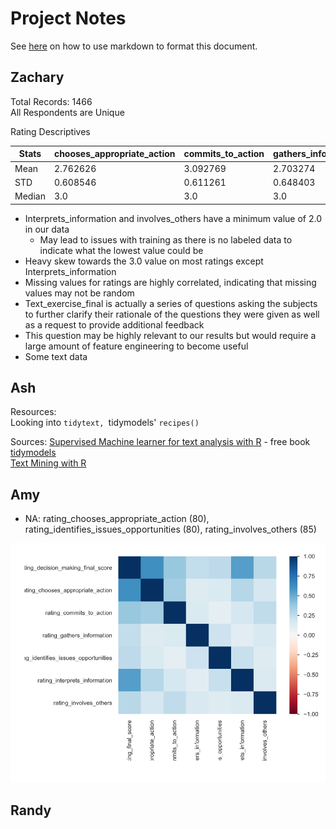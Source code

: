 # Project Notes
See [here](https://docs.github.com/en/get-started/writing-on-github/getting-started-with-writing-and-formatting-on-github/basic-writing-and-formatting-syntax) on how to use markdown to format this document.

## Zachary
Total Records: 1466  
All Respondents are Unique 

Rating Descriptives  

Stats | chooses_appropriate_action | commits_to_action | gathers_information | identifies_issues_opportunities | interprets_information | involves_others | final_score 
---------|----------|---------|---------|----------|---------|---------|----------
 Mean | 2.762626 | 3.092769 | 2.703274 | 2.668831 | 2.465211 | 2.80449 | 3.22101 
 STD | 0.608546 | 0.611261 | 0.648403 | 0.564276 | 0.619769 | 0.673092 | 1.308516 
 Median | 3.0 | 3.0 | 3.0 | 3.0 | 2.0 | 3.0 | 3.0 
 
- Interprets_information and involves_others have a minimum value of 2.0 in our data
  -  May lead to issues with training as there is no labeled data to indicate what the lowest value could be
-  Heavy skew towards the 3.0 value on most ratings except Interprets_information
-  Missing values for ratings are highly correlated, indicating that missing values may not be random
-  Text_exercise_final is actually a series of questions asking the subjects to further clarify their rationale of the questions they were given as well as a request to provide additional feedback
  -  This question may be highly relevant to our results but would require a large amount of feature engineering to become useful
-  Some text data 

## Ash

Resources:  
Looking into `tidytext, `tidymodels' `recipes()`  

Sources:
[Supervised Machine learner for text analysis with R](https://smltar.com/)  - free book  
[tidymodels](https://www.tidymodels.org/)  
[Text Mining with R](https://www.tidytextmining.com/index.html)  

## Amy

- NA: rating_chooses_appropriate_action (80), rating_identifies_issues_opportunities (80), rating_involves_others (85)  

![](/assets/amy-cor.png)

## Randy


